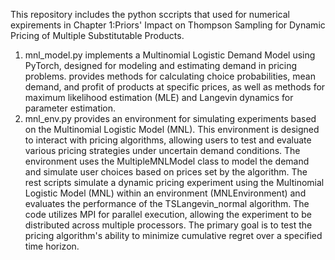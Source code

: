 This repository includes the python sccripts that used for numerical expirements in Chapter 1:Priors' Impact on Thompson Sampling for Dynamic Pricing of Multiple Substitutable Products.
1. mnl_model.py implements a Multinomial Logistic Demand Model using PyTorch, designed for modeling and estimating demand in pricing problems. provides methods for calculating choice probabilities, mean demand, and profit of products at specific prices, as well as methods for maximum likelihood estimation (MLE) and Langevin dynamics for parameter estimation.
2. mnl_env.py provides an environment for simulating experiments based on the Multinomial Logistic Model (MNL). This environment is designed to interact with pricing algorithms, allowing users to test and evaluate various pricing strategies under uncertain demand conditions. The environment uses the MultipleMNLModel class to model the demand and simulate user choices based on prices set by the algorithm.
The rest scripts simulate a dynamic pricing experiment using the Multinomial Logistic Model (MNL) within an environment (MNLEnvironment) and evaluates the performance of the TSLangevin_normal algorithm. The code utilizes MPI for parallel execution, allowing the experiment to be distributed across multiple processors. The primary goal is to test the pricing algorithm's ability to minimize cumulative regret over a specified time horizon.
